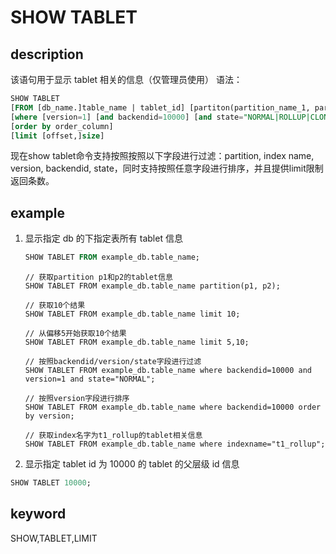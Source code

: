 # SHOW TABLET

## description

该语句用于显示 tablet 相关的信息（仅管理员使用）
语法：

```sql
SHOW TABLET
[FROM [db_name.]table_name | tablet_id] [partiton(partition_name_1, partition_name_1)]
[where [version=1] [and backendid=10000] [and state="NORMAL|ROLLUP|CLONE|DECOMMISSION"]]
[order by order_column]
[limit [offset,]size]
```

现在show tablet命令支持按照按照以下字段进行过滤：partition, index name, version, backendid,
state，同时支持按照任意字段进行排序，并且提供limit限制返回条数。

## example

1. 显示指定 db 的下指定表所有 tablet 信息

    ```sql
    SHOW TABLET FROM example_db.table_name;
    ```

    ```plain text
    // 获取partition p1和p2的tablet信息
    SHOW TABLET FROM example_db.table_name partition(p1, p2);

    // 获取10个结果
    SHOW TABLET FROM example_db.table_name limit 10;

    // 从偏移5开始获取10个结果
    SHOW TABLET FROM example_db.table_name limit 5,10;

    // 按照backendid/version/state字段进行过滤
    SHOW TABLET FROM example_db.table_name where backendid=10000 and version=1 and state="NORMAL";

    // 按照version字段进行排序
    SHOW TABLET FROM example_db.table_name where backendid=10000 order by version;

    // 获取index名字为t1_rollup的tablet相关信息
    SHOW TABLET FROM example_db.table_name where indexname="t1_rollup";
    ```

2. 显示指定 tablet id 为 10000 的 tablet 的父层级 id 信息

```sql
SHOW TABLET 10000;
```

## keyword

SHOW,TABLET,LIMIT
